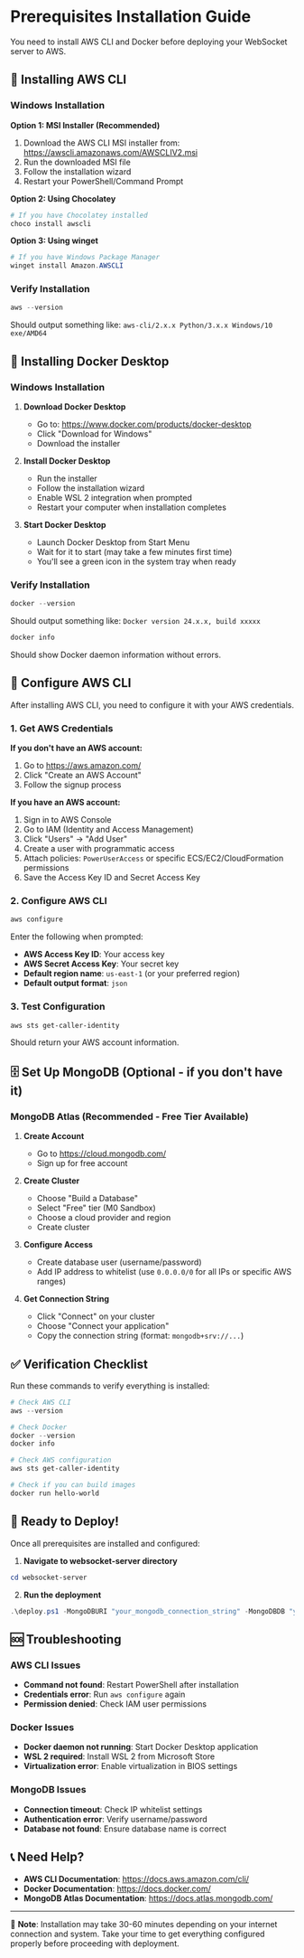 # Prerequisites Installation Guide

You need to install AWS CLI and Docker before deploying your WebSocket server to AWS.

## 🔧 Installing AWS CLI

### Windows Installation

**Option 1: MSI Installer (Recommended)**
1. Download the AWS CLI MSI installer from: https://awscli.amazonaws.com/AWSCLIV2.msi
2. Run the downloaded MSI file
3. Follow the installation wizard
4. Restart your PowerShell/Command Prompt

**Option 2: Using Chocolatey**
```powershell
# If you have Chocolatey installed
choco install awscli
```

**Option 3: Using winget**
```powershell
# If you have Windows Package Manager
winget install Amazon.AWSCLI
```

### Verify Installation
```powershell
aws --version
```
Should output something like: `aws-cli/2.x.x Python/3.x.x Windows/10 exe/AMD64`

## 🐳 Installing Docker Desktop

### Windows Installation

1. **Download Docker Desktop**
   - Go to: https://www.docker.com/products/docker-desktop
   - Click "Download for Windows"
   - Download the installer

2. **Install Docker Desktop**
   - Run the installer
   - Follow the installation wizard
   - Enable WSL 2 integration when prompted
   - Restart your computer when installation completes

3. **Start Docker Desktop**
   - Launch Docker Desktop from Start Menu
   - Wait for it to start (may take a few minutes first time)
   - You'll see a green icon in the system tray when ready

### Verify Installation
```powershell
docker --version
```
Should output something like: `Docker version 24.x.x, build xxxxx`

```powershell
docker info
```
Should show Docker daemon information without errors.

## 🔑 Configure AWS CLI

After installing AWS CLI, you need to configure it with your AWS credentials.

### 1. Get AWS Credentials

**If you don't have an AWS account:**
1. Go to https://aws.amazon.com/
2. Click "Create an AWS Account"
3. Follow the signup process

**If you have an AWS account:**
1. Sign in to AWS Console
2. Go to IAM (Identity and Access Management)
3. Click "Users" → "Add User"
4. Create a user with programmatic access
5. Attach policies: `PowerUserAccess` or specific ECS/EC2/CloudFormation permissions
6. Save the Access Key ID and Secret Access Key

### 2. Configure AWS CLI
```powershell
aws configure
```

Enter the following when prompted:
- **AWS Access Key ID**: Your access key
- **AWS Secret Access Key**: Your secret key
- **Default region name**: `us-east-1` (or your preferred region)
- **Default output format**: `json`

### 3. Test Configuration
```powershell
aws sts get-caller-identity
```
Should return your AWS account information.

## 🗄️ Set Up MongoDB (Optional - if you don't have it)

### MongoDB Atlas (Recommended - Free Tier Available)

1. **Create Account**
   - Go to https://cloud.mongodb.com/
   - Sign up for free account

2. **Create Cluster**
   - Choose "Build a Database"
   - Select "Free" tier (M0 Sandbox)
   - Choose a cloud provider and region
   - Create cluster

3. **Configure Access**
   - Create database user (username/password)
   - Add IP address to whitelist (use `0.0.0.0/0` for all IPs or specific AWS ranges)

4. **Get Connection String**
   - Click "Connect" on your cluster
   - Choose "Connect your application"
   - Copy the connection string (format: `mongodb+srv://...`)

## ✅ Verification Checklist

Run these commands to verify everything is installed:

```powershell
# Check AWS CLI
aws --version

# Check Docker
docker --version
docker info

# Check AWS configuration
aws sts get-caller-identity

# Check if you can build images
docker run hello-world
```

## 🚀 Ready to Deploy!

Once all prerequisites are installed and configured:

1. **Navigate to websocket-server directory**
```powershell
cd websocket-server
```

2. **Run the deployment**
```powershell
.\deploy.ps1 -MongoDBURI "your_mongodb_connection_string" -MongoDBDB "your_database_name"
```

## 🆘 Troubleshooting

### AWS CLI Issues
- **Command not found**: Restart PowerShell after installation
- **Credentials error**: Run `aws configure` again
- **Permission denied**: Check IAM user permissions

### Docker Issues
- **Docker daemon not running**: Start Docker Desktop application
- **WSL 2 required**: Install WSL 2 from Microsoft Store
- **Virtualization error**: Enable virtualization in BIOS settings

### MongoDB Issues
- **Connection timeout**: Check IP whitelist settings
- **Authentication error**: Verify username/password
- **Database not found**: Ensure database name is correct

## 📞 Need Help?

- **AWS CLI Documentation**: https://docs.aws.amazon.com/cli/
- **Docker Documentation**: https://docs.docker.com/
- **MongoDB Atlas Documentation**: https://docs.atlas.mongodb.com/

---

📝 **Note**: Installation may take 30-60 minutes depending on your internet connection and system. Take your time to get everything configured properly before proceeding with deployment.

